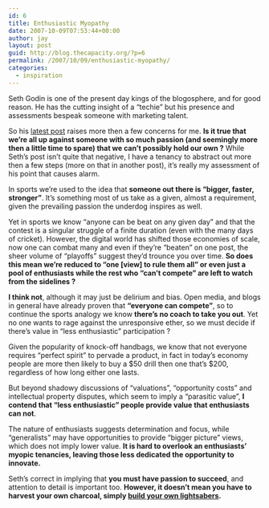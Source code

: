 ```yaml
---
id: 6
title: Enthusiastic Myopathy
date: 2007-10-09T07:53:44+00:00
author: jay
layout: post
guid: http://blog.thecapacity.org/?p=6
permalink: /2007/10/09/enthusiastic-myopathy/
categories:
  - inspiration
---
```

Seth Godin is one of the present day kings of the blogosphere, and for good reason. He has the cutting insight of a “techie” but his presence and assessments bespeak someone with marketing talent.

So his [latest post](http://sethgodin.typepad.com/seths_blog/2007/10/what-youre-up-1.html "Seth Godin - What you're up against") raises more then a few concerns for me. **Is it true that we’re all up against someone with so much passion (and seemingly more then a little time to spare) that we can’t possibly hold our own ?** While Seth’s post isn’t quite that negative, I have a tenancy to abstract out more then a few steps (more on that in another post), it’s really my assessment of his point that causes alarm.

In sports we’re used to the idea that **someone out there is “bigger, faster, stronger”**. It’s something most of us take as a given, almost a requirement, given the prevailing passion the underdog inspires as well.

Yet in sports we know “anyone can be beat on any given day” and that the contest is a singular struggle of a finite duration (even with the many days of cricket). However, the digital world has shifted those economies of scale, now one can combat many and even if they’re “beaten” on one post, the sheer volume of “playoffs” suggest they’d trounce you over time. **So does this mean we’re reduced to “one [view] to rule them all” or even just a pool of enthusiasts while the rest who “can’t compete” are left to watch from the sidelines ?**

**I think not**, although it may just be delirium and bias. Open media, and blogs in general have already proven that **“everyone can compete”**, so to continue the sports analogy we know **there’s no coach to take you out**. Yet no one wants to rage against the unresponsive ether, so we must decide if there’s value in “less enthusiastic” participation ?

Given the popularity of knock-off handbags, we know that not everyone requires “perfect spirit” to pervade a product, in fact in today’s economy people are more then likely to buy a $50 drill then one that’s $200, regardless of how long either one lasts.

But beyond shadowy discussions of “valuations”, “opportunity costs” and intellectual property disputes, which seem to imply a “parasitic value”, **I contend that “less enthusiastic” people provide value that enthusiasts can not**.

The nature of enthusiasts suggests determination and focus, while “generalists” may have opportunities to provide “bigger picture” views, which does not imply lower value. **It is hard to overlook an enthusiasts’ myopic tenancies, leaving those less dedicated the opportunity to innovate.**

Seth’s correct in implying that **you must have passion to succeed**, and attention to detail is important too. **However, it doesn’t mean you have to harvest your own charcoal, simply [build your own lightsabers](http://radar.oreilly.com/archives/2007/03/jedi_build_thei.html "Build your own lightsabers").**
